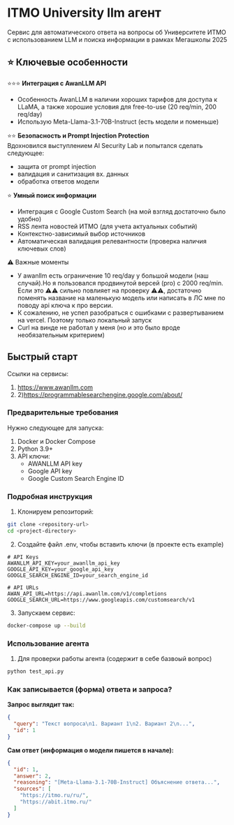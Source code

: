 #  ITMO University llm агент 

Сервис для автоматического ответа на вопросы об Университете ИТМО с использованием LLM и поиска информации
в рамках Мегашколы 2025
## ⭐ Ключевые особенности

⭐⭐⭐ **Интеграция с AwanLLM API**  
- Особенность AwanLLM в наличии хороших тарифов для доступа к LLaMA, а также
хорошие условия для free-to-use (20 req/min, 200 req/day)
- Использую Meta-Llama-3.1-70B-Instruct (есть модели и поменьше)

⭐⭐ **Безопасность и Prompt Injection Protection**  
Вдохновился выступлением AI Security Lab и попытался сделать следующее:
- защита от prompt injection 
- валидация и санитизация вх. данных 
- обработка ответов модели

⭐ **Умный поиск информации**
- Интеграция с Google Custom Search (на мой взгляд достаточно было удобно)
- RSS лента новостей ИТМО (для учета актуальных событий)
- Контекстно-зависимый выбор источников
- Автоматическая валидация релевантности (проверка наличия ключевых слов)

⚠️ Важные моменты
- У awanllm есть ограничение 10 req/day у большой модели (наш случай).Но я пользовался продвинутой версей (pro) с 2000 req/min.
Если это ⚠️⚠️ сильно повлияет на проверку ⚠️⚠️,
 достаточно поменять название на маленькую модель или написать в ЛС мне по поводу api ключа к про версии.
- К сожалению, не успел разобраться с ошибками с развертыванием на vercel. Поэтому только локальный запуск
- Curl на винде не работал у меня (но и это было вроде необязательным критерием)

## Быстрый старт
Ссылки на сервисы:
1) https://www.awanllm.com
2) 2)https://programmablesearchengine.google.com/about/

### Предварительные требования
Нужно следующее для запуска:
1. Docker и Docker Compose
2. Python 3.9+
3. API ключи:
   - AWANLLM API key
   - Google API key
   - Google Custom Search Engine ID

### Подробная инструкция

1. Клонируем репозиторий:
```bash
git clone <repository-url>
cd <project-directory>
```

2. Создайте файл .env, чтобы вставить ключи (в проекте есть example)
```env
# API Keys
AWANLLM_API_KEY=your_awanllm_api_key
GOOGLE_API_KEY=your_google_api_key
GOOGLE_SEARCH_ENGINE_ID=your_search_engine_id

# API URLs
AWAN_API_URL=https://api.awanllm.com/v1/completions
GOOGLE_SEARCH_URL=https://www.googleapis.com/customsearch/v1
```

3. Запускаем сервис:
```bash
docker-compose up --build
```

### Использование агента

1. Для проверки работы агента (содержит в себе базвоый вопрос)
```bash
python test_api.py
```

### Как записывается (форма) ответа и запроса?

**Запрос выглядит так:**
```json
{
  "query": "Текст вопроса\n1. Вариант 1\n2. Вариант 2\n...",
  "id": 1
}
```

**Сам ответ (информация о модели пишется в начале):**
```json
{
  "id": 1,
  "answer": 2,
  "reasoning": "[Meta-Llama-3.1-70B-Instruct] Объяснение ответа...",
  "sources": [
    "https://itmo.ru/ru/",
    "https://abit.itmo.ru/"
  ]
}
```

